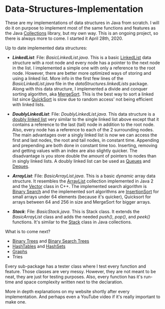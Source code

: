 # Data-Structures-Implementation 

These are my implementations of data structures in Java from scratch. I will do it on purpose to implement most of the same functions and features as the Java [Collections](https://docs.oracle.com/javase/7/docs/api/java/util/Collections.html) library, but my own way. This is an ongoing project, so there is always more to come. I started it April 28th, 2020. 

Up to date implemented data structures:
* *__LinkedList__*: File: *BasicLinkedList.java*. This is a basic [LinkedList](https://docs.oracle.com/javase/7/docs/api/java/util/LinkedList.html) data structure with a root node and every node has a pointer to the next node in the list. I implemented a simple one with only a reference to the root node. However, there are better more optimized ways of storing and using a linked list. More info in the first few lines of the *BasicLinkedList.java* file in the *dataStructures.linkedLists* package. Along with this data structure, I implemented a divide and conquer sorting algorithm, aka [MergeSort](https://en.wikipedia.org/wiki/Merge_sort). This is the best way to sort a linked list since [QuickSort](https://en.wikipedia.org/wiki/Quicksort) is slow due to random access' not being efficient with linked lists.

* *__DoublyLinkedList__*: File: *DoublyLinkedList.java*. This data structure is a [doubly linked list](https://en.wikipedia.org/wiki/Doubly_linked_list) very similar to the single linked list above except that it contains a reference to the last (tail) node in addition to the root node. Also, every node has a reference to each of the 2 surrounding nodes. The main advantages over a singly linked list is now we can access the first and last nodes, the root and tail nodes, in constant time. Appending and prepending are both done in constant time too. Inserting, removing and getting values with an index are also slightly quicker. The disadvantage is you store double the amount of pointers to nodes than in singly linked lists. A doubly linked list can be used as [Queues](https://docs.oracle.com/javase/7/docs/api/java/util/Queue.html) and [Deques](https://docs.oracle.com/javase/7/docs/api/java/util/Deque.html).

* *__ArrayList__*: File: *BasicArrayList.java*. This is a basic *dynamic* array data structure. It resembles the [ArrayList](https://docs.oracle.com/javase/8/docs/api/java/util/ArrayList.html) collection implemented in Java 2 and the [Vector](https://en.cppreference.com/w/cpp/container/vector) class in C++. The implemented search algorithm is [Binary Search](https://en.wikipedia.org/wiki/Binary_search_algorithm) and the implemented sort algorithms are [InsertionSort](https://en.wikipedia.org/wiki/Insertion_sort) for small arrays under 64 elements (because it's quicker), Quicksort for arrays between 64 and 256 in size and MergeSort for bigger arrays.

* *__Stack__*: File: *BasicStack.java*. This is Stack class. It extends the *BasicArrayList* class and adds the needed *push()*, *pop()*, and *peek()* functions. It's similar to the [Stack](https://docs.oracle.com/javase/7/docs/api/java/util/Stack.html) class in Java collections. 

What is to come next?
* [Binary Trees](https://www.geeksforgeeks.org/binary-tree-set-1-introduction/) and [Binary Search Trees](https://www.geeksforgeeks.org/binary-search-tree-data-structure/)
* [HashTables](https://docs.oracle.com/javase/8/docs/api/java/util/Hashtable.html) and [HashSets](https://docs.oracle.com/javase/7/docs/api/java/util/HashSet.html)
* [Graphs](https://www.geeksforgeeks.org/graph-data-structure-and-algorithms/)
* Tries

Every sub-package has a tester class where I test every function and feature. Those classes are very messy. However, they are not meant to be neat, they are just for testing purposes. Also, every function has it's run-time and space complexity written next to the declaration.

More in depth explanations on my website shortly after every implementation. And perhaps even a YouTube video if it's really important to make one.  